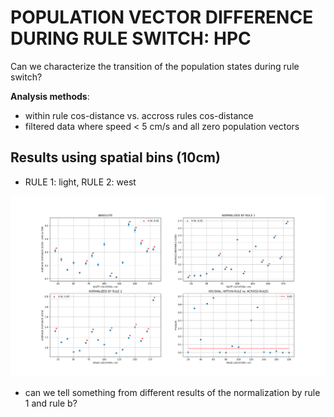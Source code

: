 # POPULATION VECTOR DIFFERENCE DURING RULE SWITCH: HPC

Can we characterize the transition of the population states during rule switch?

**Analysis methods**:
* within rule cos-distance vs. accross rules cos-distance
* filtered data where speed < 5 cm/s and all zero population vectors

## Results using spatial bins (10cm)

* RULE 1: light, RULE 2: west

![alt text](../plots/quant_transition_cos.png)

* can we tell something from different results of the normalization by rule 1 and rule b?